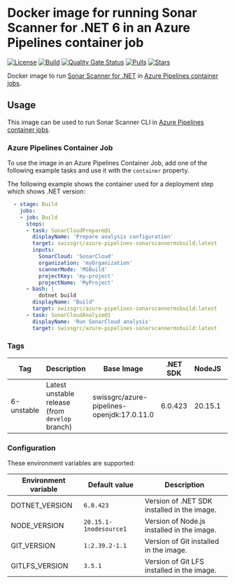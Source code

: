 # Docker image for running Sonar Scanner for .NET 6 in an Azure Pipelines container job

<!-- markdownlint-disable MD013 -->
[![License](https://img.shields.io/badge/license-MIT-blue.svg?style=flat-square)](https://github.com/swissgrc/docker-azure-pipelines-sonarscannermsbuild-6/blob/main/LICENSE) [![Build](https://img.shields.io/github/actions/workflow/status/swissgrc/docker-azure-pipelines-sonarscannermsbuild-6/publish.yml?branch=develop&style=flat-square)](https://github.com/swissgrc/docker-azure-pipelines-sonarscannermsbuild-6/actions/workflows/publish.yml) [![Quality Gate Status](https://sonarcloud.io/api/project_badges/measure?project=swissgrc_docker-azure-pipelines-sonarscannermsbuild-6&metric=alert_status)](https://sonarcloud.io/summary/new_code?id=swissgrc_docker-azure-pipelines-sonarscannermsbuild-6) [![Pulls](https://img.shields.io/docker/pulls/swissgrc/azure-pipelines-sonarscannermsbuild.svg?style=flat-square)](https://hub.docker.com/r/swissgrc/azure-pipelines-sonarscannermsbuild) [![Stars](https://img.shields.io/docker/stars/swissgrc/azure-pipelines-sonarscannermsbuild.svg?style=flat-square)](https://hub.docker.com/r/swissgrc/azure-pipelines-sonarscannermsbuild)
<!-- markdownlint-restore -->

Docker image to run [Sonar Scanner for .NET] in [Azure Pipelines container jobs].

## Usage

This image can be used to run Sonar Scanner CLI in [Azure Pipelines container jobs].

### Azure Pipelines Container Job

To use the image in an Azure Pipelines Container Job, add one of the following example tasks and use it with the `container` property.

The following example shows the container used for a deployment step which shows .NET version:

```yaml
  - stage: Build
    jobs:
    - job: Build
      steps:
      - task: SonarCloudPrepare@1
        displayName: 'Prepare analysis configuration'
        target: swissgrc/azure-pipelines-sonarscannermsbuild:latest
        inputs:
          SonarCloud: 'SonarCloud'
          organization: 'myOrganization'
          scannerMode: 'MSBuild'
          projectKey: 'my-project'
          projectName: 'MyProject'
      - bash: |
          dotnet build
        displayName: "Build"
        target: swissgrc/azure-pipelines-sonarscannermsbuild:latest
      - task: SonarCloudAnalyze@1
        displayName: 'Run SonarCloud analysis'
        target: swissgrc/azure-pipelines-sonarscannermsbuild:latest
```

### Tags

| Tag        | Description                                     | Base Image                                 | .NET SDK | NodeJS  | Git          | Git LFS | Size                                                                                                                                         |
|------------|-------------------------------------------------|--------------------------------------------|----------|---------|--------------|---------|----------------------------------------------------------------------------------------------------------------------------------------------|
| 6-unstable | Latest unstable release (from `develop` branch) | swissgrc/azure-pipelines-openjdk:17.0.11.0 | 6.0.423  | 20.15.1 | 1:2.39.2-1.1 | 3.5.1   | ![Docker Image Size (tag)](https://img.shields.io/docker/image-size/swissgrc/azure-pipelines-sonarscannermsbuild/6-unstable?style=flat-square) |

### Configuration

These environment variables are supported:

| Environment variable   | Default value              | Description                                 |
|------------------------|----------------------------|---------------------------------------------|
| DOTNET_VERSION         | `6.0.423`                  | Version of .NET SDK installed in the image. |
| NODE_VERSION           | `20.15.1-1nodesource1`     | Version of Node.js installed in the image.  |
| GIT_VERSION            | `1:2.39.2-1.1`             | Version of Git installed in the image.      |
| GITLFS_VERSION         | `3.5.1`                    | Version of Git LFS installed in the image.  |

[Sonar Scanner for .NET]: https://docs.sonarqube.org/latest/analysis/scan/sonarscanner-for-msbuild/
[Azure Pipelines container jobs]: https://docs.microsoft.com/en-us/azure/devops/pipelines/process/container-phases
